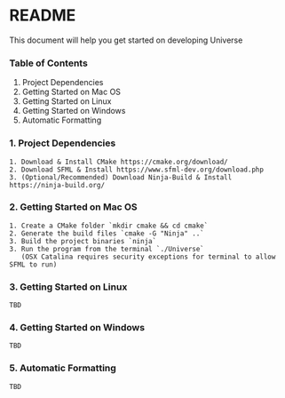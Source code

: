 # README #

This document will help you get started on developing Universe

### Table of Contents ###

1. Project Dependencies
2. Getting Started on Mac OS
3. Getting Started on Linux
4. Getting Started on Windows
5. Automatic Formatting

### 1. Project Dependencies
    1. Download & Install CMake https://cmake.org/download/
    2. Download SFML & Install https://www.sfml-dev.org/download.php
    3. (Optional/Recommended) Download Ninja-Build & Install https://ninja-build.org/

### 2. Getting Started on Mac OS
    1. Create a CMake folder `mkdir cmake && cd cmake`
    2. Generate the build files `cmake -G "Ninja" ..`
    3. Build the project binaries `ninja`
    3. Run the program from the terminal `./Universe` 
       (OSX Catalina requires security exceptions for terminal to allow SFML to run)

### 3. Getting Started on Linux
    TBD

### 4. Getting Started on Windows
    TBD

### 5. Automatic Formatting
    TBD
